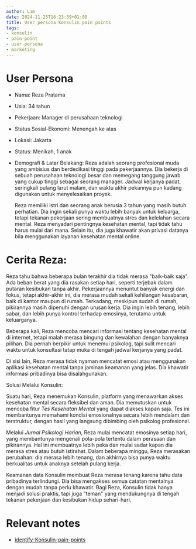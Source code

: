 ```yaml
---
author: Lam
date: 2024-11-25T16:23:39+01:00
title: User persona Konsulin pain points
tags:
- konsulin
- pain-point
- user-persona
- marketing
---
```


# User Persona

- Nama: Reza Pratama
- Usia: 34 tahun
- Pekerjaan: Manager di perusahaan teknologi
- Status Sosial-Ekonomi: Menengah ke atas
- Lokasi: Jakarta
- Status: Menikah, 1 anak
- Demografi & Latar Belakang:
  Reza adalah seorang profesional muda yang ambisius dan berdedikasi tinggi pada pekerjaannya. Dia bekerja di sebuah perusahaan teknologi besar dan memegang tanggung jawab yang cukup tinggi sebagai seorang manager. Jadwal kerjanya padat, seringkali pulang larut malam, dan waktu akhir pekannya pun kadang digunakan untuk menyelesaikan proyek.

  Reza memiliki istri dan seorang anak berusia 3 tahun yang masih butuh perhatian. Dia ingin sekali punya waktu lebih banyak untuk keluarga, tetapi tekanan pekerjaan sering membuatnya stres dan kelelahan secara mental. Reza menyadari pentingnya kesehatan mental, tapi tidak tahu harus mulai dari mana. Selain itu, dia juga khawatir akan privasi datanya bila menggunakan layanan kesehatan mental online.

# Cerita Reza:

Reza tahu bahwa beberapa bulan terakhir dia tidak merasa "baik-baik saja". Ada beban berat yang dia rasakan setiap hari, seperti terjebak dalam putaran kesibukan tanpa akhir. Pekerjaannya menuntut banyak energi dan fokus, tetapi akhir-akhir ini, dia merasa mudah sekali kehilangan kesabaran, baik di kantor maupun di rumah. Terkadang, meskipun sudah di rumah, pikirannya masih dipenuhi dengan urusan kerja. Dia ingin lebih tenang, lebih sabar, dan lebih punya kontrol terhadap emosinya, terutama untuk keluarganya.

Beberapa kali, Reza mencoba mencari informasi tentang kesehatan mental di internet, tetapi malah merasa bingung dan kewalahan dengan banyaknya pilihan. Dia pernah berpikir untuk menemui psikolog, tapi sulit mencari waktu untuk konsultasi tatap muka di tengah jadwal kerjanya yang padat.

Di sisi lain, Reza merasa tidak nyaman mencatat emosi atau menggunakan aplikasi kesehatan mental tanpa jaminan keamanan yang jelas. Dia khawatir informasi pribadinya bisa disalahgunakan.

Solusi Melalui Konsulin:

Suatu hari, Reza menemukan Konsulin, platform yang menawarkan akses kesehatan mental secara fleksibel dan aman. Dia memutuskan untuk mencoba fitur *Tes Kesehatan Mental* yang dapat diakses kapan saja. Tes ini membantunya memahami kondisi emosionalnya secara lebih mendalam dan terstruktur, dengan hasil yang langsung dibimbing oleh psikolog profesional.

Melalui *Jurnal Psikologi Harian*, Reza mulai mencatat emosinya setiap hari, yang membantunya mengenali pola-pola tertentu dalam perasaan dan pikirannya. Hal ini membuatnya lebih peka dan mulai sadar kapan dia merasa stres atau butuh istirahat. Dalam beberapa minggu, Reza merasakan perubahan: dia merasa lebih tenang, dan akhirnya bisa punya waktu berkualitas untuk anaknya setelah pulang kerja.

Keamanan data Konsulin membuat Reza merasa tenang karena tahu data pribadinya terlindungi. Dia bisa mengakses semua catatan mentalnya dengan mudah tanpa perlu khawatir. Bagi Reza, Konsulin tidak hanya menjadi solusi praktis, tapi juga "teman" yang mendukungnya di tengah tekanan pekerjaan dan kesibukan hidup sehari-hari.

# Relevant notes

- [identify-Konsulin-pain-points](Projects/identify-Konsulin-pain-points.md) 
